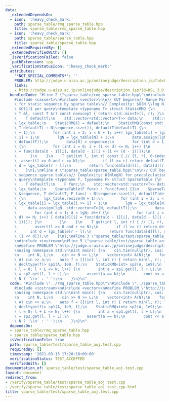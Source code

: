 ```yaml
---
data:
  _extendedDependsOn:
  - icon: ':heavy_check_mark:'
    path: sparse_table/rmq_sparse_table.hpp
    title: sparse_table/rmq_sparse_table.hpp
  - icon: ':heavy_check_mark:'
    path: sparse_table/sparse_table.hpp
    title: sparse_table/sparse_table.hpp
  _extendedRequiredBy: []
  _extendedVerifiedWith: []
  _isVerificationFailed: false
  _pathExtension: cpp
  _verificationStatusIcon: ':heavy_check_mark:'
  attributes:
    '*NOT_SPECIAL_COMMENTS*': ''
    PROBLEM: http://judge.u-aizu.ac.jp/onlinejudge/description.jsp?id=DSL_3_D
    links:
    - http://judge.u-aizu.ac.jp/onlinejudge/description.jsp?id=DSL_3_D
  bundledCode: "#line 2 \"sparse_table/rmq_sparse_table.hpp\"\n#include <algorithm>\n\
    #include <cassert>\n#include <vector>\n\n// CUT begin\n// Range Minimum Query\
    \ for static sequence by sparse table\n// Complexity: $O(N \\log N)$ for precalculation,\
    \ $O(1)$ per query\ntemplate <typename T> struct StaticRMQ {\n    inline T func(const\
    \ T &l, const T &r) const noexcept { return std::min<T>(l, r); }\n    int N, lgN;\n\
    \    T defaultT;\n    std::vector<std::vector<T>> data;\n    std::vector<int>\
    \ lgx_table;\n    StaticRMQ() = default;\n    StaticRMQ(const std::vector<T> &sequence,\
    \ T defaultT) : N(sequence.size()), defaultT(defaultT) {\n        lgx_table.resize(N\
    \ + 1);\n        for (int i = 2; i < N + 1; i++) lgx_table[i] = lgx_table[i >>\
    \ 1] + 1;\n        lgN = lgx_table[N] + 1;\n        data.assign(lgN, std::vector<T>(N,\
    \ defaultT));\n        data[0] = sequence;\n        for (int d = 1; d < lgN; d++)\
    \ {\n            for (int i = 0; i + (1 << d) <= N; i++) {\n                data[d][i]\
    \ = func(data[d - 1][i], data[d - 1][i + (1 << (d - 1))]);\n            }\n  \
    \      }\n    }\n    T get(int l, int r) const { // [l, r), 0-indexed\n      \
    \  assert(l >= 0 and r <= N);\n        if (l >= r) return defaultT;\n        int\
    \ d = lgx_table[r - l];\n        return func(data[d][l], data[d][r - (1 << d)]);\n\
    \    }\n};\n#line 4 \"sparse_table/sparse_table.hpp\"\n\n// CUT begin\n// Static\
    \ sequence sparse table\n// Complexity: O(NlogN) for precalculation, O(1) per\
    \ query\ntemplate <typename T, typename F> struct SparseTable {\n    int N, lgN;\n\
    \    T defaultT;\n    F func;\n    std::vector<std::vector<T>> data;\n    std::vector<int>\
    \ lgx_table;\n    SparseTable(F func) : func(func) {}\n    SparseTable(const std::vector<T>\
    \ &sequence, T defaultT, F func) : N(sequence.size()), defaultT(defaultT), func(func)\
    \ {\n        lgx_table.resize(N + 1);\n        for (int i = 2; i < N + 1; i++)\
    \ lgx_table[i] = lgx_table[i >> 1] + 1;\n        lgN = lgx_table[N] + 1;\n   \
    \     data.assign(lgN, std::vector<T>(N, defaultT));\n        data[0] = sequence;\n\
    \        for (int d = 1; d < lgN; d++) {\n            for (int i = 0; i + (1 <<\
    \ d) <= N; i++) { data[d][i] = func(data[d - 1][i], data[d - 1][i + (1 << (d -\
    \ 1))]); }\n        }\n    }\n    T get(int l, int r) { // [l, r), 0-indexed\n\
    \        assert(l >= 0 and r <= N);\n        if (l >= r) return defaultT;\n  \
    \      int d = lgx_table[r - l];\n        return func(data[d][l], data[d][r -\
    \ (1 << d)]);\n    }\n};\n#line 3 \"sparse_table/test/sparse_table_aoj.test.cpp\"\
    \n#include <iostream>\n#line 5 \"sparse_table/test/sparse_table_aoj.test.cpp\"\
    \n#define PROBLEM \"http://judge.u-aizu.ac.jp/onlinejudge/description.jsp?id=DSL_3_D\"\
    \nusing namespace std;\n\nint main() {\n    cin.tie(nullptr), ios::sync_with_stdio(false);\n\
    \n    int N, L;\n    cin >> N >> L;\n    vector<int> A(N);\n    for (auto &a :\
    \ A) cin >> a;\n    auto f = [](int l, int r) { return min(l, r); };\n    SparseTable<int,\
    \ decltype(f)> sp1(A, 1e9, f);\n    StaticRMQ<int> sp2(A, 1e9);\n    for (int\
    \ l = 0; l + L <= N; l++) {\n        int a = sp1.get(l, l + L);\n        int b\
    \ = sp2.get(l, l + L);\n        assert(a == b);\n        cout << a << (l + L ==\
    \ N ? '\\n' : ' ');\n    }\n}\n"
  code: "#include \"../rmq_sparse_table.hpp\"\n#include \"../sparse_table.hpp\"\n\
    #include <iostream>\n#include <vector>\n#define PROBLEM \"http://judge.u-aizu.ac.jp/onlinejudge/description.jsp?id=DSL_3_D\"\
    \nusing namespace std;\n\nint main() {\n    cin.tie(nullptr), ios::sync_with_stdio(false);\n\
    \n    int N, L;\n    cin >> N >> L;\n    vector<int> A(N);\n    for (auto &a :\
    \ A) cin >> a;\n    auto f = [](int l, int r) { return min(l, r); };\n    SparseTable<int,\
    \ decltype(f)> sp1(A, 1e9, f);\n    StaticRMQ<int> sp2(A, 1e9);\n    for (int\
    \ l = 0; l + L <= N; l++) {\n        int a = sp1.get(l, l + L);\n        int b\
    \ = sp2.get(l, l + L);\n        assert(a == b);\n        cout << a << (l + L ==\
    \ N ? '\\n' : ' ');\n    }\n}\n"
  dependsOn:
  - sparse_table/rmq_sparse_table.hpp
  - sparse_table/sparse_table.hpp
  isVerificationFile: true
  path: sparse_table/test/sparse_table_aoj.test.cpp
  requiredBy: []
  timestamp: '2021-03-13 17:28:18+09:00'
  verificationStatus: TEST_ACCEPTED
  verifiedWith: []
documentation_of: sparse_table/test/sparse_table_aoj.test.cpp
layout: document
redirect_from:
- /verify/sparse_table/test/sparse_table_aoj.test.cpp
- /verify/sparse_table/test/sparse_table_aoj.test.cpp.html
title: sparse_table/test/sparse_table_aoj.test.cpp
---
```


